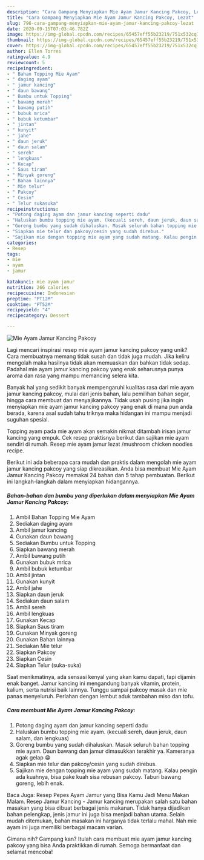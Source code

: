 ```yaml
---
description: "Cara Gampang Menyiapkan Mie Ayam Jamur Kancing Pakcoy, Lezat"
title: "Cara Gampang Menyiapkan Mie Ayam Jamur Kancing Pakcoy, Lezat"
slug: 796-cara-gampang-menyiapkan-mie-ayam-jamur-kancing-pakcoy-lezat
date: 2020-09-15T07:03:46.782Z
image: https://img-global.cpcdn.com/recipes/65457eff55b23219/751x532cq70/mie-ayam-jamur-kancing-pakcoy-foto-resep-utama.jpg
thumbnail: https://img-global.cpcdn.com/recipes/65457eff55b23219/751x532cq70/mie-ayam-jamur-kancing-pakcoy-foto-resep-utama.jpg
cover: https://img-global.cpcdn.com/recipes/65457eff55b23219/751x532cq70/mie-ayam-jamur-kancing-pakcoy-foto-resep-utama.jpg
author: Ellen Torres
ratingvalue: 4.9
reviewcount: 5
recipeingredient:
- " Bahan Topping Mie Ayam"
- " daging ayam"
- " jamur kancing"
- " daun bawang"
- " Bumbu untuk Topping"
- " bawang merah"
- " bawang putih"
- " bubuk mrica"
- " bubuk ketumbar"
- " jintan"
- " kunyit"
- " jahe"
- " daun jeruk"
- " daun salam"
- " sereh"
- " lengkuas"
- " Kecap"
- " Saus tiram"
- " Minyak goreng"
- " Bahan lainnya"
- " Mie telur"
- " Pakcoy"
- " Cesin"
- " Telur sukasuka"
recipeinstructions:
- "Potong daging ayam dan jamur kancing seperti dadu"
- "Haluskan bumbu topping mie ayam. (kecuali sereh, daun jeruk, daun salam, dan lengkuas)"
- "Goreng bumbu yang sudah dihaluskan. Masak seluruh bahan topping mie ayam. Daun bawang dan jamur dimasukkan terakhir ya. Kameranya agak gelap 😁"
- "Siapkan mie telur dan pakcoy/cesin yang sudah direbus."
- "Sajikan mie dengan topping mie ayam yang sudah matang. Kalau pengin ada kuahnya, bisa pake kuah sisa rebusan pakcoy. Taburi bawang goreng, lebih enak."
categories:
- Resep
tags:
- mie
- ayam
- jamur

katakunci: mie ayam jamur 
nutrition: 266 calories
recipecuisine: Indonesian
preptime: "PT12M"
cooktime: "PT52M"
recipeyield: "4"
recipecategory: Dessert

---
```



![Mie Ayam Jamur Kancing Pakcoy](https://img-global.cpcdn.com/recipes/65457eff55b23219/751x532cq70/mie-ayam-jamur-kancing-pakcoy-foto-resep-utama.jpg)

Lagi mencari inspirasi resep mie ayam jamur kancing pakcoy yang unik? Cara membuatnya memang tidak susah dan tidak juga mudah. Jika keliru mengolah maka hasilnya tidak akan memuaskan dan bahkan tidak sedap. Padahal mie ayam jamur kancing pakcoy yang enak seharusnya punya aroma dan rasa yang mampu memancing selera kita.

Banyak hal yang sedikit banyak mempengaruhi kualitas rasa dari mie ayam jamur kancing pakcoy, mulai dari jenis bahan, lalu pemilihan bahan segar, hingga cara membuat dan menyajikannya. Tidak usah pusing jika ingin menyiapkan mie ayam jamur kancing pakcoy yang enak di mana pun anda berada, karena asal sudah tahu triknya maka hidangan ini mampu menjadi suguhan spesial.

Topping ayam pada mie ayam akan semakin nikmat ditambah irisan jamur kancing yang empuk. Cek resep praktisnya berikut dan sajikan mie ayam sendiri di rumah. Resep mie ayam jamur lezat /mushroom chicken noodles recipe.


Berikut ini ada beberapa cara mudah dan praktis dalam mengolah mie ayam jamur kancing pakcoy yang siap dikreasikan. Anda bisa membuat Mie Ayam Jamur Kancing Pakcoy memakai 24 bahan dan 5 tahap pembuatan. Berikut ini langkah-langkah dalam menyiapkan hidangannya.

<!--inarticleads1-->

##### Bahan-bahan dan bumbu yang diperlukan dalam menyiapkan Mie Ayam Jamur Kancing Pakcoy:

1. Ambil  Bahan Topping Mie Ayam
1. Sediakan  daging ayam
1. Ambil  jamur kancing
1. Gunakan  daun bawang
1. Sediakan  Bumbu untuk Topping
1. Siapkan  bawang merah
1. Ambil  bawang putih
1. Gunakan  bubuk mrica
1. Ambil  bubuk ketumbar
1. Ambil  jintan
1. Gunakan  kunyit
1. Ambil  jahe
1. Siapkan  daun jeruk
1. Sediakan  daun salam
1. Ambil  sereh
1. Ambil  lengkuas
1. Gunakan  Kecap
1. Siapkan  Saus tiram
1. Gunakan  Minyak goreng
1. Gunakan  Bahan lainnya
1. Sediakan  Mie telur
1. Siapkan  Pakcoy
1. Siapkan  Cesin
1. Siapkan  Telur (suka-suka)


Saat menikmatinya, ada sensasi kenyal yang akan kamu dapati, tapi dijamin enak banget. Jamur kancing ini mengandung banyak vitamin, protein, kalium, serta nutrisi baik lainnya. Tunggu sampai pakcoy masak dan mie panas menyeluruh. Perlahan dengan lembut aduk tambahan miso dan tofu. 

<!--inarticleads2-->

##### Cara membuat Mie Ayam Jamur Kancing Pakcoy:

1. Potong daging ayam dan jamur kancing seperti dadu
1. Haluskan bumbu topping mie ayam. (kecuali sereh, daun jeruk, daun salam, dan lengkuas)
1. Goreng bumbu yang sudah dihaluskan. Masak seluruh bahan topping mie ayam. Daun bawang dan jamur dimasukkan terakhir ya. Kameranya agak gelap 😁
1. Siapkan mie telur dan pakcoy/cesin yang sudah direbus.
1. Sajikan mie dengan topping mie ayam yang sudah matang. Kalau pengin ada kuahnya, bisa pake kuah sisa rebusan pakcoy. Taburi bawang goreng, lebih enak.


Baca Juga: Resep Pepes Ayam Jamur yang Bisa Kamu Jadi Menu Makan Malam. Resep Jamur Kancing - Jamur kancing merupakan salah satu bahan masakan yang bisa dibuat berbagai jenis makanan. Tidak hanya dijadikan bahan pelengkap, jenis jamur ini juga bisa menjadi bahan utama. Selain mudah ditemukan, bahan masakan ini harganya tidak terlalu mahal. Nah mie ayam ini juga memiliki berbagai macam varian. 

Gimana nih? Gampang kan? Itulah cara membuat mie ayam jamur kancing pakcoy yang bisa Anda praktikkan di rumah. Semoga bermanfaat dan selamat mencoba!
